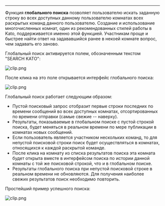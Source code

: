 ***

Функция **глобального поиска** позволяет пользователю искать заданную строку во всех доступных данному пользователю комнатах всех раскрытых команд данного пользователю. Создание и использование многочисленных комнат, один из рекомендованных стилей работы в Kato, поддерживается именно этой функцией. Участникам проще и быстрее найти ответ на задававшийся ранее в некоей комнате вопрос, чем задавать его заново. 

Глобальный поиск активируется полем, обозначенным текстом "SEARCH KATO":

![clip.png](https://in.kato.im/3567248e2371efa5f56b7e512936f34346764e226884fd4b321e814f35dee/clip.png)

После клика на это поле открывается интерфейс глобального поиска:

![clip.png](https://in.kato.im/5b5a7195f133ad2baf0b76b57b15e1ecd12eacc297a07b03204c85afd25f8a2b/clip.png)

Глобальный поиск работает следующим образом:

 - Пустой поисковый запрос отобразит первые строки последних по времени сообщений во всех доступных комнатах, отсортированных по времени отправки (самые свежие -- наверху). 
 - Результаты, показываемые в глобальном поиске с пустой строкой поиска, будет меняться в реальном времени по мере публикации в комнатах новых сообщений.
 - Если пользователь является участником нескольких команд, то для непустой поисковой строки поиск будет осуществляться в комнатах, относящихся к каждой раскрытой команде.
 - После клика на комнату из списка результатов поиска эта комната будет открыта вместе в интерфейсом поиска по истории данной комнаты с той же поисковой строкой, что и в глобальном поиске. 
 - Результаты глобального поиска при непустой поисковой строке в реальном времени не обновляются. Для получения наиболее свежих результатов поиск необходимо повторить. 

Простейший пример успешного поиска:

![clip.png](https://in.kato.im/18aabe0e17e52434e92f848a12c41106e85fa63ad7fbd764afc7f5c82cedc888/clip.png)

